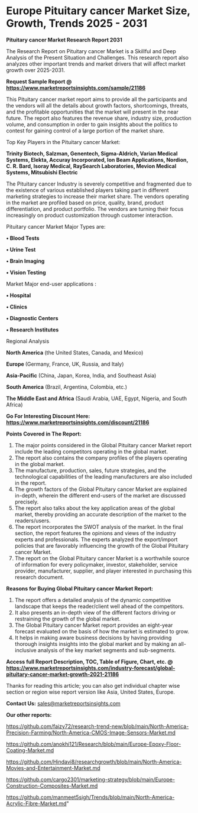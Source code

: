 # Europe Pituitary cancer Market Size, Growth, Trends 2025 - 2031

<strong>Pituitary cancer Market Research Report 2031</strong>

The Research Report on Pituitary cancer Market is a Skillful and Deep Analysis of the Present Situation and Challenges. This research report also analyzes other important trends and market drivers that will affect market growth over 2025-2031.

<strong>Request Sample Report @ <a href=https://www.marketreportsinsights.com/sample/21186>https://www.marketreportsinsights.com/sample/21186</a></strong>

This Pituitary cancer market report aims to provide all the participants and the vendors will all the details about growth factors, shortcomings, threats, and the profitable opportunities that the market will present in the near future. The report also features the revenue share, industry size, production volume, and consumption in order to gain insights about the politics to contest for gaining control of a large portion of the market share.

Top Key Players in the Pituitary cancer Market:

<strong>Trinity Biotech, Salzman, Genentech, Sigma-Aldrich, Varian Medical Systems, Elekta, Accuray Incorporated, Ion Beam Applications, Nordion, C. R. Bard, Isoray Medical, RaySearch Laboratories, Mevion Medical Systems, Mitsubishi Electric</strong>

The Pituitary cancer Industry is severely competitive and fragmented due to the existence of various established players taking part in different marketing strategies to increase their market share. The vendors operating in the market are profiled based on price, quality, brand, product differentiation, and product portfolio. The vendors are turning their focus increasingly on product customization through customer interaction.

Pituitary cancer Market Major Types are:

<strong>• Blood Tests

• Urine Test

• Brain Imaging

• Vision Testing</strong>

Market Major end-user applications :

<strong>• Hospital

• Clinics

• Diagnostic Centers

• Research Institutes</strong>

Regional Analysis

</u><strong><b>North America</b></strong> (the United States, Canada, and Mexico)

<strong><b>Europe </b></strong>(Germany, France, UK, Russia, and Italy)

<strong><b>Asia-Pacific</b></strong> (China, Japan, Korea, India, and Southeast Asia)

<strong><b>South America</b></strong> (Brazil, Argentina, Colombia, etc.)

<strong><b>The Middle East and Africa</b></strong> (Saudi Arabia, UAE, Egypt, Nigeria, and South Africa)

<strong>Go For Interesting Discount Here: <a href=https://www.marketreportsinsights.com/discount/21186>https://www.marketreportsinsights.com/discount/21186</a></strong>

<strong>Points Covered in The Report:</strong>
<ol>
  <li>The major points considered in the Global Pituitary cancer Market report include the leading competitors operating in the global market.</li>
  <li>The report also contains the company profiles of the players operating in the global market.</li>
  <li>The manufacture, production, sales, future strategies, and the technological capabilities of the leading manufacturers are also included in the report.</li>
  <li>The growth factors of the Global Pituitary cancer Market are explained in-depth, wherein the different end-users of the market are discussed precisely.</li>
  <li>The report also talks about the key application areas of the global market, thereby providing an accurate description of the market to the readers/users.</li>
  <li>The report incorporates the SWOT analysis of the market. In the final section, the report features the opinions and views of the industry experts and professionals. The experts analyzed the export/import policies that are favorably influencing the growth of the Global Pituitary cancer Market.</li>
  <li>The report on the Global Pituitary cancer Market is a worthwhile source of information for every policymaker, investor, stakeholder, service provider, manufacturer, supplier, and player interested in purchasing this research document.</li>
</ol>
<strong>Reasons for Buying Global Pituitary cancer Market Report:</strong>

<ol>
  <li>The report offers a detailed analysis of the dynamic competitive landscape that keeps the reader/client well ahead of the competitors.</li>
  <li>It also presents an in-depth view of the different factors driving or restraining the growth of the global market.</li>
  <li>The Global Pituitary cancer Market report provides an eight-year forecast evaluated on the basis of how the market is estimated to grow.</li>
  <li>It helps in making aware business decisions by having providing thorough insights insights into the global market and by making an all-inclusive analysis of the key market segments and sub-segments.</li>
</ol>
<strong>Access full Report Description, TOC, Table of Figure, Chart, etc. @ <a href=https://www.marketreportsinsights.com/industry-forecast/global-pituitary-cancer-market-growth-2021-21186>https://www.marketreportsinsights.com/industry-forecast/global-pituitary-cancer-market-growth-2021-21186</a></strong>


Thanks for reading this article; you can also get individual chapter wise section or region wise report version like Asia, United States, Europe.

<strong>Contact Us:</strong>
sales@marketreportsinsights.com

<strong>Our other reports:</strong>

<a href=https://github.com/faizy72/research-trend-new/blob/main/North-America-Precision-Farming/North-America-CMOS-Image-Sensors-Market.md>https://github.com/faizy72/research-trend-new/blob/main/North-America-Precision-Farming/North-America-CMOS-Image-Sensors-Market.md</a>

<a href=https://github.com/anokhi121/Research/blob/main/Europe-Epoxy-Floor-Coating-Market.md>https://github.com/anokhi121/Research/blob/main/Europe-Epoxy-Floor-Coating-Market.md</a>

<a href=https://github.com/Hindavi8/researchgrowth/blob/main/North-America-Movies-and-Entertainment-Market.md>https://github.com/Hindavi8/researchgrowth/blob/main/North-America-Movies-and-Entertainment-Market.md</a>

<a href=https://github.com/cargo2301/marketing-strategy/blob/main/Europe-Construction-Composites-Market.md>https://github.com/cargo2301/marketing-strategy/blob/main/Europe-Construction-Composites-Market.md</a>

<a href=https://github.com/manmeet5sigh/Trends/blob/main/North-America-Acrylic-Fibre-Market.md>https://github.com/manmeet5sigh/Trends/blob/main/North-America-Acrylic-Fibre-Market.md</a>"
